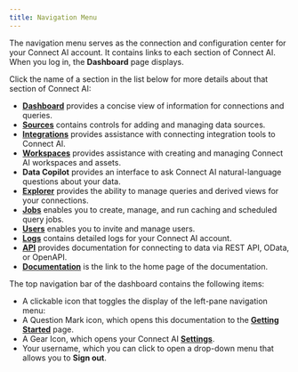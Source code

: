 ```yaml
---
title: Navigation Menu
---
```


The navigation menu serves as the connection and configuration center for your Connect AI account. It contains links to each section of Connect AI. When you log in, the **Dashboard** page displays. 

Click the name of a section in the list below for more details about that section of Connect AI:

- **[Dashboard](./Dashboard.html)** provides a concise view of information for connections and queries.
- **[Sources](./Sources.html)** contains controls for adding and managing data sources.
- **[Integrations](./Integrations.html)** provides assistance with connecting integration tools to Connect AI.
- **[Workspaces](./Workspaces.html)** provides assistance with creating and managing Connect AI workspaces and assets.
- **Data Copilot** provides an interface to ask Connect AI natural-language questions about your data.
- **[Explorer](./Data-Explorer.html)** provides the ability to manage queries and derived views for your connections.
- **[Jobs](./Jobs.html)** enables you to create, manage, and run caching and scheduled query jobs. 
- **[Users](./Users.html)** enables you to invite and manage users.
- **[Logs](./Logs.html)** contains detailed logs for your Connect AI account.
- **[API](./API.html)** provides documentation for connecting to data via REST API, OData, or OpenAPI.
- **[Documentation](./index.html)** is the link to the home page of the documentation.

The top navigation bar of the dashboard contains the following items:

- A clickable icon that toggles the display of the left-pane navigation menu:  
- A Question Mark icon, which opens this documentation to the **[Getting Started](./index.html)** page.
- A Gear Icon, which opens your Connect AI **[Settings](./Settings.html)**.
- Your username, which you can click to open a drop-down menu that allows you to **Sign out**.